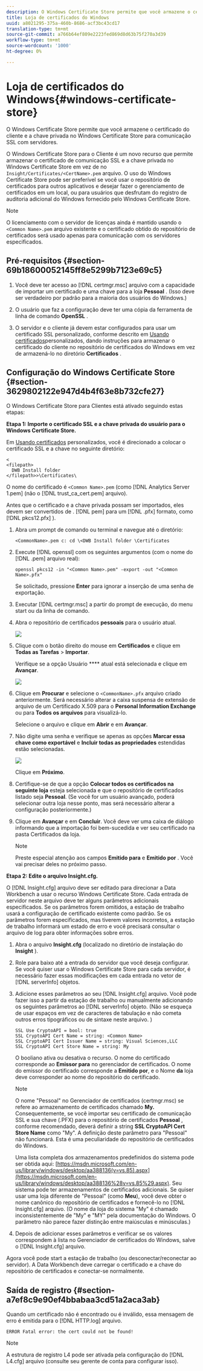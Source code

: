 ```yaml
---
description: O Windows Certificate Store permite que você armazene o certificado do cliente e a chave privada no Windows Certificate Store para comunicação SSL com servidores.
title: Loja de certificados do Windows
uuid: a8021295-375a-460b-8686-acf3bc43cd17
translation-type: tm+mt
source-git-commit: a766b64ef809e2223fed869d8d63b75f270a3d39
workflow-type: tm+mt
source-wordcount: '1000'
ht-degree: 0%

---
```



# Loja de certificados do Windows{#windows-certificate-store}

O Windows Certificate Store permite que você armazene o certificado do cliente e a chave privada no Windows Certificate Store para comunicação SSL com servidores.

O Windows Certificate Store para o Cliente é um novo recurso que permite armazenar o certificado de comunicação SSL e a chave privada no Windows Certificate Store em vez de no `Insight/Certificates/<CertName>.pem` arquivo. O uso do Windows Certificate Store pode ser preferível se você usar o repositório de certificados para outros aplicativos e desejar fazer o gerenciamento de certificados em um local, ou para usuários que desfrutam do registro de auditoria adicional do Windows fornecido pelo Windows Certificate Store.

>[!NOTE]
>
>O licenciamento com o servidor de licenças ainda é mantido usando o `<Common Name>.pem` arquivo existente e o certificado obtido do repositório de certificados será usado apenas para comunicação com os servidores especificados.

## Pré-requisitos {#section-69b18600052145ff8e5299b7123e69c5}

1. Você deve ter acesso ao [!DNL certmgr.msc] arquivo com a capacidade de importar um certificado e uma chave para a loja **Pessoal** . (Isso deve ser verdadeiro por padrão para a maioria dos usuários do Windows.)

1. O usuário que faz a configuração deve ter uma cópia da ferramenta de linha de comando **OpenSSL** .
1. O servidor e o cliente já devem estar configurados para usar um certificado SSL personalizado, conforme descrito em [Usando certificados](../../../../../home/c-inst-svr/c-install-ins-svr/t-install-proc-inst-svr-dpu/c-dnld-dgtl-cert/using-custom-certificates-dwb.md#concept-ee6a9b5015f84a0ba64a11428b0a72dd)personalizados, dando instruções para armazenar o certificado do cliente no repositório de certificados do Windows em vez de armazená-lo no diretório **Certificados** .

## Configuração do Windows Certificate Store {#section-3629802122e947d4b4f63e8b732cfe27}

O Windows Certificate Store para Clientes está ativado seguindo estas etapas:

**Etapa 1: Importe o certificado SSL e a chave privada do usuário para o Windows Certificate Store.**

Em [Usando certificados](../../../../../home/c-inst-svr/c-install-ins-svr/t-install-proc-inst-svr-dpu/c-dnld-dgtl-cert/using-custom-certificates-dwb.md#concept-ee6a9b5015f84a0ba64a11428b0a72dd) personalizados, você é direcionado a colocar o certificado SSL e a chave no seguinte diretório:

```
< 
<filepath>
  DWB Install folder 
</filepath>>\Certificates\
```

O nome do certificado é `<Common Name>.pem` (como [!DNL Analytics Server 1.pem] (não o [!DNL trust_ca_cert.pem] arquivo).

Antes que o certificado e a chave privada possam ser importados, eles devem ser convertidos de . [!DNL pem] para um [!DNL .pfx] formato, como [!DNL pkcs12.pfx] ).

1. Abra um prompt de comando ou terminal e navegue até o diretório:

   ```
   <CommonName>.pem c: cd \<DWB Install folder \Certificates
   ```

1. Execute [!DNL openssl] com os seguintes argumentos (com o nome do [!DNL .pem] arquivo real):

   ```
   openssl pkcs12 -in "<Common Name>.pem" -export -out "<Common Name>.pfx"
   ```

   Se solicitado, pressione **Enter** para ignorar a inserção de uma senha de exportação.

1. Executar [!DNL certmgr.msc] a partir do prompt de execução, do menu start ou da linha de comando.
1. Abra o repositório de certificados **pessoais** para o usuário atual.

   ![](assets/6_5_crypto_api_0.png)

1. Clique com o botão direito do mouse em **Certificados** e clique em **Todas as Tarefas** > **Importar**.

   Verifique se a opção Usuário **** atual está selecionada e clique em **Avançar**.

   ![](assets/6_5_crypto_api_4.png)

1. Clique em **Procurar** e selecione o `<CommonName>.pfx` arquivo criado anteriormente. Será necessário alterar a caixa suspensa de extensão de arquivo de um Certificado X.509 para o **Personal Information Exchange** ou para **Todos os arquivos** para visualizá-lo.

   Selecione o arquivo e clique em **Abrir** e em **Avançar**.

1. Não digite uma senha e verifique se apenas as opções **Marcar essa chave como exportável** e **Incluir todas as propriedades** estendidas estão selecionadas.

   ![](assets/6_5_crypto_api_3.png)

   Clique em **Próximo**.

1. Certifique-se de que a opção **Colocar todos os certificados na seguinte loja** esteja selecionada e que o repositório de certificados listado seja **Pessoal**. (Se você for um usuário avançado, poderá selecionar outra loja nesse ponto, mas será necessário alterar a configuração posteriormente.)

1. Clique em **Avançar** e em **Concluir**. Você deve ver uma caixa de diálogo informando que a importação foi bem-sucedida e ver seu certificado na pasta Certificados da loja.

   >[!NOTE]
   >
   >Preste especial atenção aos campos **Emitido para** e **Emitido por** . Você vai precisar deles no próximo passo.

**Etapa 2: Edite o arquivo Insight.cfg.**

O [!DNL Insight.cfg] arquivo deve ser editado para direcionar a Data Workbench a usar o recurso Windows Certificate Store. Cada entrada de servidor neste arquivo deve ter alguns parâmetros adicionais especificados. Se os parâmetros forem omitidos, a estação de trabalho usará a configuração de certificado existente como padrão. Se os parâmetros forem especificados, mas tiverem valores incorretos, a estação de trabalho informará um estado de erro e você precisará consultar o arquivo de log para obter informações sobre erros.

1. Abra o arquivo **Insight.cfg** (localizado no diretório de instalação do **Insight** ).

1. Role para baixo até a entrada do servidor que você deseja configurar. Se você quiser usar o Windows Certificate Store para cada servidor, é necessário fazer essas modificações em cada entrada no vetor de [!DNL serverInfo] objetos.
1. Adicione esses parâmetros ao seu [!DNL Insight.cfg] arquivo. Você pode fazer isso a partir da estação de trabalho ou manualmente adicionando os seguintes parâmetros ao [!DNL serverInfo] objeto. (Não se esqueça de usar espaços em vez de caracteres de tabulação e não cometa outros erros tipográficos ou de sintaxe neste arquivo. )

   ```
   SSL Use CryptoAPI = bool: true  
   SSL CryptoAPI Cert Name = string: <Common Name>  
   SSL CryptoAPI Cert Issuer Name = string: Visual Sciences,LLC  
   SSL CryptoAPI Cert Store Name = string: My 
   ```

   O booliano ativa ou desativa o recurso. O nome do certificado corresponde ao **Emissor para** no gerenciador de certificados. O nome do emissor do certificado corresponde a **Emitido por**, e o Nome **da** loja deve corresponder ao nome do repositório do certificado.

   >[!NOTE]
   >
   >O nome &quot;Pessoal&quot; no Gerenciador de certificados (certmgr.msc) se refere ao armazenamento de certificados chamado **My.** Consequentemente, se você importar seu certificado de comunicação SSL e sua chave (.PFX) para o repositório de certificados **Pessoal** , conforme recomendado, deverá definir a string **SSL CryptoAPI Cert Store Name** como &quot;My&quot;. A definição deste parâmetro para &quot;Pessoal&quot; não funcionará. Esta é uma peculiaridade do repositório de certificados do Windows.

   Uma lista completa dos armazenamentos predefinidos do sistema pode ser obtida aqui: [https://msdn.microsoft.com/en-us/library/windows/desktop/aa388136(v=vs.85).aspx](https://msdn.microsoft.com/en-us/library/windows/desktop/aa388136%28v=vs.85%29.aspx). Seu sistema pode ter armazenamentos de certificados adicionais. Se quiser usar uma loja diferente de &quot;Pessoal&quot; (como **Meu**), você deve obter o nome canônico do repositório de certificados e fornecê-lo no [!DNL Insight.cfg] arquivo. (O nome da loja do sistema &quot;My&quot; é chamado inconsistentemente de &quot;My&quot; e &quot;MY&quot; pela documentação do Windows. O parâmetro não parece fazer distinção entre maiúsculas e minúsculas.)

1. Depois de adicionar esses parâmetros e verificar se os valores correspondem à lista no Gerenciador de certificados do Windows, salve o [!DNL Insight.cfg] arquivo.

Agora você pode start a estação de trabalho (ou desconectar/reconectar ao servidor). A Data Workbench deve carregar o certificado e a chave do repositório de certificados e conectar-se normalmente.

## Saída de registro {#section-a7ef8c9e90ef4bbabaa3cd51a2aca3ab}

Quando um certificado não é encontrado ou é inválido, essa mensagem de erro é emitida para o [!DNL HTTP.log] arquivo.

```
ERROR Fatal error: the cert could not be found!
```

>[!NOTE]
>
>A estrutura de registro L4 pode ser ativada pela configuração do [!DNL L4.cfg] arquivo (consulte seu gerente de conta para configurar isso).
